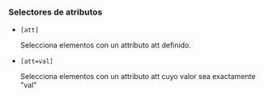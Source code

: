### Selectores de atributos

- ```[att]```

    Selecciona elementos con un attributo att definido.

- ```[att=val]```

    Selecciona elementos con un attributo att cuyo valor sea exactamente "val"
